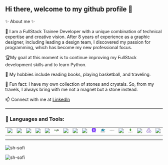 ## Hi there, welcome to my github profile 👋

✨ About me ✨ 

🌱 I am a FullStack Trainee Developer with a unique combination of technical expertise and creative vision. After 8 years of experience as a graphic designer, including leading a design team, I discovered my passion for programming, which has become my new professional focus.

🏆My goal at this moment is to continue improving my FullStack development skills and to learn Python.

🏀 My hobbies include reading books, playing basketball, and traveling.

💎 Fun fact: I have my own collection of stones and crystals. So, from my travels, I always bring with me not a magnet but a stone instead.

📫 Connect with me at [LinkedIn](https://www.linkedin.com/in/sofiia-shkoropad/)

---

<h3 align="left">🔧 Languages and Tools:</h3>
<table>
  <tr>
    <td><img width="30px" src="https://cdn.jsdelivr.net/gh/devicons/devicon/icons/html5/html5-original-wordmark.svg" /></td>
    <td><img width="30px" src="https://cdn.jsdelivr.net/gh/devicons/devicon/icons/css3/css3-original-wordmark.svg" /></td>
    <td><img width="30px" src="https://cdn.jsdelivr.net/gh/devicons/devicon/icons/javascript/javascript-original.svg" /></td>
    <td><img width="30px" src="https://cdn.jsdelivr.net/gh/devicons/devicon/icons/typescript/typescript-original.svg" /></td>
    <td><img width="30px" src="https://cdn.jsdelivr.net/gh/devicons/devicon/icons/react/react-original.svg" /></td>
    <td><img width="30px" src="https://raw.githubusercontent.com/devicons/devicon/master/icons/nodejs/nodejs-original-wordmark.svg" /></td>
    <td><img width="30px" src="https://cdn.jsdelivr.net/gh/devicons/devicon/icons/figma/figma-original.svg" /></td>
    <td><img width="30px" src="https://cdn.jsdelivr.net/gh/devicons/devicon/icons/sass/sass-original.svg" /></td>
    <td><img width="30px" src="https://www.vectorlogo.zone/logos/babeljs/babeljs-icon.svg" /></td>
    <td><img width="30px" src="https://raw.githubusercontent.com/devicons/devicon/master/icons/bootstrap/bootstrap-plain-wordmark.svg" /></td>
    <td><img width="30px" src="https://raw.githubusercontent.com/devicons/devicon/master/icons/docker/docker-original-wordmark.svg" /></td>
    <td><img width="30px" src="https://raw.githubusercontent.com/devicons/devicon/master/icons/express/express-original-wordmark.svg" /></td>
    <td><img width="30px" src="https://www.vectorlogo.zone/logos/mochajs/mochajs-icon.svg" /></td>
    <td><img width="30px" src="https://raw.githubusercontent.com/devicons/devicon/master/icons/mongodb/mongodb-original-wordmark.svg" /></td>
    <td><img width="30px" src="https://www.vectorlogo.zone/logos/getpostman/getpostman-icon.svg" /></td>
    <td><img width="30px" src="https://raw.githubusercontent.com/devicons/devicon/master/icons/redux/redux-original.svg" /></td>
    <td><img width="30px" src="https://www.vectorlogo.zone/logos/graphql/graphql-icon.svg" /></td>
  </tr>
</table>


---

<p><img align="center" src="https://github-readme-stats.vercel.app/api/top-langs?username=sh-sofi&show_icons=true&locale=en&layout=compact" alt="sh-sofi" /></p>

<p align="left"> <img src="https://komarev.com/ghpvc/?username=sh-sofi&label=Profile%20views&color=0e75b6&style=flat" alt="sh-sofi" /> </p>
